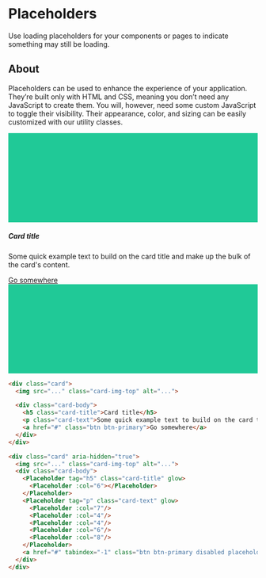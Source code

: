 # Placeholders

Use loading placeholders for your components or pages to indicate something may still be loading.

## About

Placeholders can be used to enhance the experience of your application. They’re built only with HTML and CSS, meaning
you don’t need any JavaScript to create them. You will, however, need some custom JavaScript to toggle their visibility.
Their appearance, color, and sizing can be easily customized with our utility classes.

<div class="card">
  <svg class="bd-placeholder-img card-img-top" width="100%" height="180" xmlns="http://www.w3.org/2000/svg" role="img" aria-label="Placeholder" preserveAspectRatio="xMidYMid slice" focusable="false"><title>Placeholder</title><rect width="100%" height="100%" fill="#20c997"></rect></svg>

  <div class="card-body">
    <h5 class="card-title">Card title</h5>
    <p class="card-text">Some quick example text to build on the card title and make up the bulk of the card's content.</p>
    <a href="#" class="btn btn-primary">Go somewhere</a>
  </div>
</div>

<div class="card" aria-hidden="true">
  <svg class="bd-placeholder-img card-img-top" width="100%" height="180" xmlns="http://www.w3.org/2000/svg" role="img" aria-label="Placeholder" preserveAspectRatio="xMidYMid slice" focusable="false"><title>Placeholder</title><rect width="100%" height="100%" fill="#20c997"></rect></svg>
  <div class="card-body">
    <WPlaceholder tag="h5" class="card-title" glow>
      <Placeholder :col="6"></Placeholder>
    </WPlaceholder>
    <WPlaceholder tag="p" class="card-text" glow>
      <WPlaceholder :col="7"/>
      <WPlaceholder :col="4"/>
      <WPlaceholder :col="4"/>
      <WPlaceholder :col="6"/>
      <WPlaceholder :col="8"/>
    </WPlaceholder>
    <a href="#" tabindex="-1" class="btn btn-primary disabled placeholder col-6"></a>
  </div>
</div>

```html
<div class="card">
  <img src="..." class="card-img-top" alt="...">

  <div class="card-body">
    <h5 class="card-title">Card title</h5>
    <p class="card-text">Some quick example text to build on the card title and make up the bulk of the card's content.</p>
    <a href="#" class="btn btn-primary">Go somewhere</a>
  </div>
</div>

<div class="card" aria-hidden="true">
  <img src="..." class="card-img-top" alt="...">
  <div class="card-body">
    <Placeholder tag="h5" class="card-title" glow>
      <Placeholder :col="6"></Placeholder>
    </Placeholder>
    <Placeholder tag="p" class="card-text" glow>
      <Placeholder :col="7"/>
      <Placeholder :col="4"/>
      <Placeholder :col="4"/>
      <Placeholder :col="6"/>
      <Placeholder :col="8"/>
    </Placeholder>
    <a href="#" tabindex="-1" class="btn btn-primary disabled placeholder col-6"></a>
  </div>
</div>
```